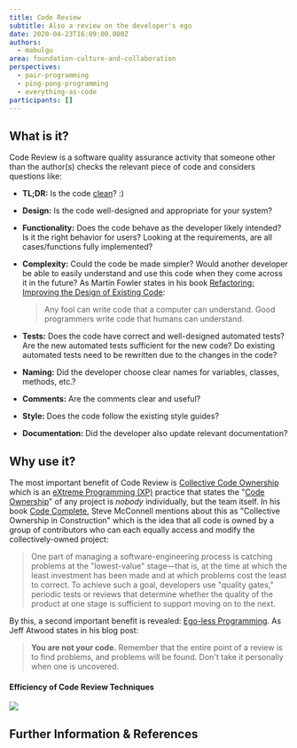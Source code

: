```yaml
---
title: Code Review
subtitle: Also a review on the developer's ego
date: 2020-04-23T16:09:00.000Z
authors:
  - mabulgu
area: foundation-culture-and-collaboration
perspectives:
  - pair-programming
  - ping-pong-programming
  - everything-as-code
participants: []
---
```

## What is it?

Code Review is a software quality assurance activity that someone other than the author(s) checks the relevant piece of code and considers questions like:

* **TL;DR:** Is the code [clean](https://learning.oreilly.com/library/view/clean-code/9780136083238/)? :)
* **Design:** Is the code well-designed and appropriate for your system?
* **Functionality:** Does the code behave as the developer likely intended? Is it the right behavior for users? Looking at the requirements, are all cases/functions fully implemented?
* **Complexity:** Could the code be made simpler? Would another developer be able to easily understand and use this code when they come across it in the future? As Martin Fowler states in his book [Refactoring: Improving the Design of Existing Code](https://learning.oreilly.com/library/view/refactoring-improving-the/9780134757681/):

  > Any fool can write code that a computer can understand. Good programmers write code that humans can understand.
* **Tests:** Does the code have correct and well-designed automated tests? Are the new automated tests sufficient for the new code? Do existing automated tests need to be rewritten due to the changes in the code?
* **Naming:** Did the developer choose clear names for variables, classes, methods, etc.?
* **Comments:** Are the comments clear and useful?
* **Style:** Does the code follow the existing style guides?
* **Documentation:** Did the developer also update relevant documentation?

## Why use it?

The most important benefit of Code Review is [Collective Code Ownership](https://wiki.c2.com/?CollectiveCodeOwnership) which is an [eXtreme Programming (XP)](http://www.extremeprogramming.org/) practice that states the "[Code Ownership](https://martinfowler.com/bliki/CodeOwnership.html)" of any project is *nobody* individually, but the team itself[](https://martinfowler.com/bliki/CodeOwnership.html). In his book [Code Complete](https://learning.oreilly.com/library/view/code-complete-second/0735619670/), Steve McConnell mentions about this as "Collective Ownership in Construction" which is the idea that all code is owned by a group of contributors who can each equally access and modify the collectively-owned project:

> One part of managing a software-engineering process is catching problems at the "lowest-value" stage—that is, at the time at which the least investment has been made and at which problems cost the least to correct. To achieve such a goal, developers use "quality gates," periodic tests or reviews that determine whether the quality of the product at one stage is sufficient to support moving on to the next.

By this, a second important benefit is revealed: [Ego-less Programming](https://blog.codinghorror.com/the-ten-commandments-of-egoless-programming/). As Jeff Atwood states in his blog post:

> **You are not your code.** Remember that the entire point of a review is to find problems, and problems will be found. Don't take it personally when one is uncovered.

#### Efficiency of Code Review Techniques

![](/images/code_review_efficency.png)

## Further Information & References